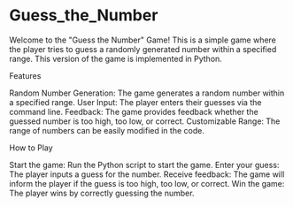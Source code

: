 # Guess_the_Number
Welcome to the "Guess the Number" Game! This is a simple game where the player tries to guess a randomly generated number within a specified range. This version of the game is implemented in Python.

Features

Random Number Generation: The game generates a random number within a specified range.
User Input: The player enters their guesses via the command line.
Feedback: The game provides feedback whether the guessed number is too high, too low, or correct.
Customizable Range: The range of numbers can be easily modified in the code.

How to Play

Start the game: Run the Python script to start the game.
Enter your guess: The player inputs a guess for the number.
Receive feedback: The game will inform the player if the guess is too high, too low, or correct.
Win the game: The player wins by correctly guessing the number.
